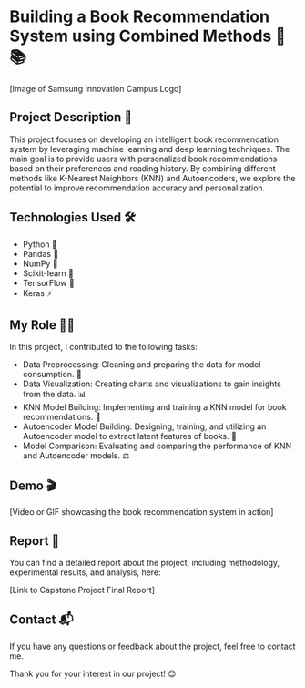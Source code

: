# Building a Book Recommendation System using Combined Methods 🧠📚

[Image of Samsung Innovation Campus Logo]

## Project Description 🚀

This project focuses on developing an intelligent book recommendation system by leveraging machine learning and deep learning techniques. The main goal is to provide users with personalized book recommendations based on their preferences and reading history. By combining different methods like K-Nearest Neighbors (KNN) and Autoencoders, we explore the potential to improve recommendation accuracy and personalization. 

## Technologies Used 🛠️

* Python 🐍
* Pandas 🐼
* NumPy 🧮
* Scikit-learn 🤖
* TensorFlow 🧠
* Keras ⚡

## My Role 🧑‍💻

In this project, I contributed to the following tasks:

* Data Preprocessing: Cleaning and preparing the data for model consumption. 🧹
* Data Visualization: Creating charts and visualizations to gain insights from the data. 📊
* KNN Model Building: Implementing and training a KNN model for book recommendations. 🧩
* Autoencoder Model Building: Designing, training, and utilizing an Autoencoder model to extract latent features of books. 🧬
* Model Comparison: Evaluating and comparing the performance of KNN and Autoencoder models. ⚖️

## Demo 🎬

[Video or GIF showcasing the book recommendation system in action]

## Report 📄

You can find a detailed report about the project, including methodology, experimental results, and analysis, here:

[Link to Capstone Project Final Report]

## Contact 📬

If you have any questions or feedback about the project, feel free to contact me.

Thank you for your interest in our project! 😊

